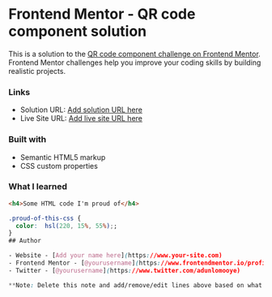 # Frontend Mentor - QR code component solution

This is a solution to the [QR code component challenge on Frontend Mentor](https://www.frontendmentor.io/challenges/qr-code-component-iux_sIO_H). Frontend Mentor challenges help you improve your coding skills by building realistic projects. 
### Links

- Solution URL: [Add solution URL here](https://your-solution-url.com)
- Live Site URL: [Add live site URL here](https://your-live-site-url.com)
### Built with

- Semantic HTML5 markup
- CSS custom properties

### What I learned
```html
<h4>Some HTML code I'm proud of</h4>
```
```css
.proud-of-this-css {
  color:  hsl(220, 15%, 55%);;
}
## Author

- Website - [Add your name here](https://www.your-site.com)
- Frontend Mentor - [@yourusername](https://www.frontendmentor.io/profile/yourusername)
- Twitter - [@yourusername](https://www.twitter.com/adunlomooye)

**Note: Delete this note and add/remove/edit lines above based on what links you'd like to share.
